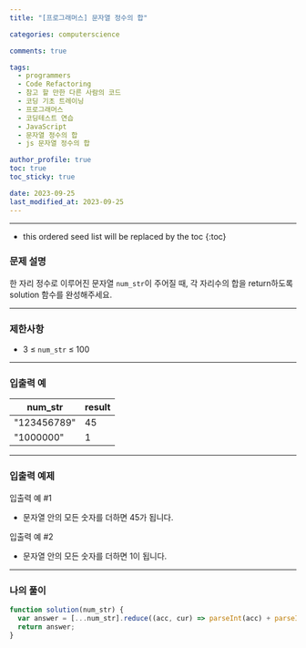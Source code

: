 ```yaml
---
title: "[프로그래머스] 문자열 정수의 합"

categories: computerscience

comments: true

tags:
  - programmers
  - Code Refactoring
  - 참고 할 만한 다른 사람의 코드
  - 코딩 기초 트레이닝
  - 프로그래머스
  - 코딩테스트 연습
  - JavaScript
  - 문자열 정수의 합
  - js 문자열 정수의 합

author_profile: true
toc: true
toc_sticky: true

date: 2023-09-25
last_modified_at: 2023-09-25
---
```


---

<!-- prettier-ignore -->
* this ordered seed list will be replaced by the toc 
{:toc}

### 문제 설명

한 자리 정수로 이루어진 문자열 `num_str`이 주어질 때, 각 자리수의 합을 return하도록 solution 함수를 완성해주세요.

---

### 제한사항

- 3 ≤ `num_str` ≤ 100

---

### 입출력 예

| num_str     | result |
| ----------- | ------ |
| "123456789" | 45     |
| "1000000"   | 1      |

---

### 입출력 예제

입출력 예 #1

- 문자열 안의 모든 숫자를 더하면 45가 됩니다.

입출력 예 #2

- 문자열 안의 모든 숫자를 더하면 1이 됩니다.

---

### 나의 풀이

```jsx
function solution(num_str) {
  var answer = [...num_str].reduce((acc, cur) => parseInt(acc) + parseInt(cur));
  return answer;
}
```
